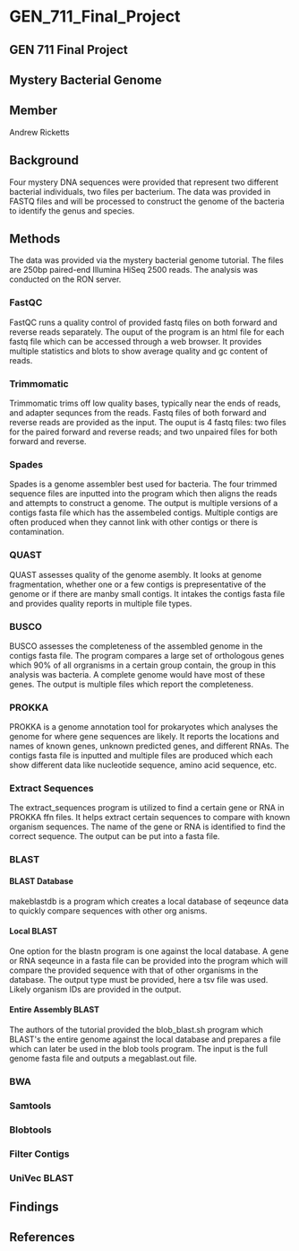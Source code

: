 # GEN_711_Final_Project

## GEN 711 Final Project

## Mystery Bacterial Genome

## Member 

Andrew Ricketts

## Background

Four mystery DNA sequences were provided that represent two different bacterial individuals, two files per bacterium. The data was provided in FASTQ files and will be processed to construct the genome of the bacteria to identify the genus and species. 

## Methods

The data was provided via the mystery bacterial genome tutorial. The files are 250bp paired-end Illumina HiSeq 2500 reads. The analysis was conducted on the RON server. 

### FastQC
FastQC runs a quality control of provided fastq files on both forward and reverse reads separately. The ouput of the program is an html file for each fastq file which can be accessed through a web browser. It provides multiple statistics and blots to show average quality and gc content of reads. 
### Trimmomatic
Trimmomatic trims off low quality bases, typically near the ends of reads, and adapter sequnces from the reads. Fastq files of both forward and reverse reads are provided as the input. The ouput is 4 fastq files: two files for the paired forward and reverse reads; and two unpaired files for both forward and reverse. 
### Spades
Spades is a genome assembler best used for bacteria. The four trimmed sequence files are inputted into the program which then aligns the reads and attempts to construct a genome. The output is multiple versions of a contigs fasta file which has the assembeled contigs. Multiple contigs are often produced when they cannot link with other contigs or there is contamination. 
### QUAST
QUAST assesses quality of the genome asembly. It looks at genome fragmentation, whether one or a few contigs is prepresentative of the genome or if there are manby small contigs. It intakes the contigs fasta file and provides quality reports in multiple file types. 
### BUSCO
BUSCO assesses the completeness of the assembled genome in the contigs fasta file. The program compares a large set of orthologous genes which 90% of all orgranisms in a certain group contain, the group in this analysis was bacteria. A complete genome would have most of these genes. The output is multiple files which report the completeness. 
### PROKKA
PROKKA is a genome annotation tool for prokaryotes which analyses the genome for where gene sequences are likely. It reports the locations and names of known genes, unknown predicted genes, and different RNAs. The contigs fasta file is inputted and multiple files are produced which each show different data like nucleotide sequence, amino acid sequence, etc.
### Extract Sequences
The extract_sequences program is utilized to find a certain gene or RNA in PROKKA ffn files. It helps extract certain sequences to compare with known organism sequences. The name of the gene or RNA is identified to find the correct sequence. The output can be put into a fasta file. 
### BLAST
#### BLAST Database
makeblastdb is a program which creates a local database of seqeunce data to quickly compare sequences with other org anisms. 
#### Local BLAST
One option for the blastn program is one against the local database. A gene or RNA seqeunce in a fasta file can be provided into the program which will compare the provided sequence with that of other organisms in the database. The output type must be provided, here a tsv file was used. Likely organism IDs are provided in the output.
#### Entire Assembly BLAST
The authors of the tutorial provided the blob_blast.sh program which BLAST's the entire genome against the local database and prepares a file which can later be used in the blob tools program. The input is the full genome fasta file and outputs a megablast.out file. 
### BWA

### Samtools

### Blobtools

### Filter Contigs

### UniVec BLAST 


## Findings

## References

